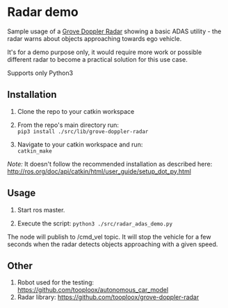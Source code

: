 # Radar demo
Sample usage of a [Grove Doppler Radar](https://wiki.seeedstudio.com/Grove-Doppler-Radar/) showing a basic ADAS utility - the radar warns about objects approaching towards ego vehicle. 

It's for a demo purpose only, it would require more work or possible different radar to become a practical solution for this use case. 

Supports only Python3

## Installation
1. Clone the repo to your catkin workspace
2. From the repo's main directory run:  
   `pip3 install ./src/lib/grove-doppler-radar`
   
3. Navigate to your catkin workspace and run:  
`catkin_make`
   
*Note:* It doesn't follow the recommended installation as described here: http://ros.org/doc/api/catkin/html/user_guide/setup_dot_py.html

## Usage
1. Start ros master.

2. Execute the script:
`python3 ./src/radar_adas_demo.py`
   
The node will publish to /cmd_vel topic. It will stop the vehicle for a few seconds when the radar detects objects approaching with a given speed.

## Other
1. Robot used for the testing: https://github.com/tooploox/autonomous_car_model
2. Radar library: https://github.com/tooploox/grove-doppler-radar